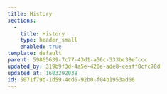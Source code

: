 ```yaml
---
title: History
sections:
  -
    title: History
    type: header_small
    enabled: true
template: default
parent: 59865639-7c77-43d1-a56c-333bc38efccc
updated_by: 319b9f3d-4a5e-420e-ade8-ceaff8cfc78d
updated_at: 1603292038
id: 5071f79b-1d59-4cd6-92b0-f04b1953ad66
---
```

